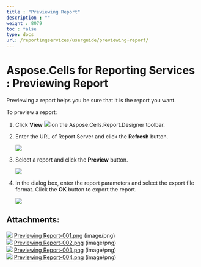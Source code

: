 ```yaml
---
title : "Previewing Report" 
description : "" 
weight : 8079 
toc : false
type: docs
url: /reportingservices/userguide/previewing+report/
---
```


# Aspose.Cells for Reporting Services : Previewing Report


Previewing a report helps you be sure that it is the report you want.

To preview a report:

1.  Click **View** ![](https://docs2.aspose.com/cells/reportingservices/attachments/6094968/6193211.png)  on the Aspose.Cells.Report.Designer toolbar.
2.  Enter the URL of Report Server and click the **Refresh** button.  
      
    ![](https://docs2.aspose.com/cells/reportingservices/attachments/6094968/6193214.png)  
      
    
3.  Select a report and click the **Preview** button.  
      
    ![](https://docs2.aspose.com/cells/reportingservices/attachments/6094968/6193213.png)
4.  In the dialog box, enter the report parameters and select the export file format. Click the **OK** button to export the report.  
      
      
    ![](https://docs2.aspose.com/cells/reportingservices/attachments/6094968/6193216.png)

## Attachments:

![](https://docs2.aspose.com/cells/reportingservices/images/icons/bullet_blue.gif) [Previewing Report-001.png](https://docs2.aspose.com/cells/reportingservices/attachments/6094968/6193211.png) (image/png)  
![](https://docs2.aspose.com/cells/reportingservices/images/icons/bullet_blue.gif) [Previewing Report-002.png](https://docs2.aspose.com/cells/reportingservices/attachments/6094968/6193214.png) (image/png)  
![](https://docs2.aspose.com/cells/reportingservices/images/icons/bullet_blue.gif) [Previewing Report-003.png](https://docs2.aspose.com/cells/reportingservices/attachments/6094968/6193213.png) (image/png)  
![](https://docs2.aspose.com/cells/reportingservices/images/icons/bullet_blue.gif) [Previewing Report-004.png](https://docs2.aspose.com/cells/reportingservices/attachments/6094968/6193216.png) (image/png)  

